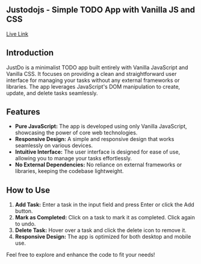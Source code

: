 ## Justodojs - Simple TODO App with Vanilla JS and CSS

[Live Link](https://justodojs.netlify.app/)

## Introduction

JustDo is a minimalist TODO app built entirely with Vanilla JavaScript and Vanilla CSS. It focuses on providing a clean and straightforward user interface for managing your tasks without any external frameworks or libraries. The app leverages JavaScript's DOM manipulation to create, update, and delete tasks seamlessly.

## Features

- **Pure JavaScript:** The app is developed using only Vanilla JavaScript, showcasing the power of core web technologies.
- **Responsive Design:** A simple and responsive design that works seamlessly on various devices.
- **Intuitive Interface:** The user interface is designed for ease of use, allowing you to manage your tasks effortlessly.
- **No External Dependencies:** No reliance on external frameworks or libraries, keeping the codebase lightweight.

## How to Use

1. **Add Task:** Enter a task in the input field and press Enter or click the Add button.
2. **Mark as Completed:** Click on a task to mark it as completed. Click again to undo.
3. **Delete Task:** Hover over a task and click the delete icon to remove it.
4. **Responsive Design:** The app is optimized for both desktop and mobile use.

Feel free to explore and enhance the code to fit your needs!
